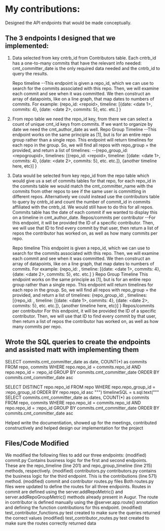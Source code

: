 # My contributions:
Designed the API endpoints that would be made conceptually. 

## The 3 endpoints I designed that we implemented:
  
1.	Data selected from key cntrb_id from Contributors table. Each cntrb_id has a one-to-many commits that have the relevant info needed: cmt_committer_date is the only required data needed and the cntrb_id to query the results.

	Repo timeline
	--This endpoint is given a repo_id, which we can use to search for the commits associated with this repo. Then, we will examine each commit and see when it was committed. We then construct an array of datapoints, like on a line graph, that map dates to numbers of commits. For example:
{repo_id: &lt;repoid&gt;,
timeline: [{date: &lt;date 1&gt;, commits: 4}, {date: &lt;date 2&gt;, commits: 5}, etc. etc.]
}


2.	From repo table we need the repo_id key, from there we can select a count of unique cmt_id keys from commits. If we want to organize by date we need the cmt_author_date as well.
	Repo Group Timeline
	--This endpoint works on the same principle as [1], but is for an entire repo group rather than a single repo. This endpoint will return timelines for each repo in the group. So, we will find all repos with repo_group = the provided, and return a list of timelines:
	--{repo_group_id: &lt;repogroupid&gt;,
timelines: [{repo_id: &lt;repoid&gt;,
timeline: [{date: &lt;date 1&gt;, commits: 4}, {date: &lt;date 2&gt;, commits: 5}, etc. etc.]},
{another timeline here, etc}]
}


3.	Data would be selected from key repo_id from the repo table which would give us a set of commits tables for that repo, for each repo_id in the commits table we would match the cmt_committer_name with the commits from other repos to see if the same user is committing in different repos. Alternatively we could instead use the contributors table to query by cntrb_id and count the number of commit_id in commits affiliated with the cntrb_id. We would still have to do this for all repos. Commits table has the date of each commit if we wanted to display this on a timeline in cmt_author_date.
	Repos/commits per contributor
	--For this endpoint, it will be provided the ID of a specific contributor. Then, we will use that ID to find every commit by that user, then return a list of repos the contributor has worked on, as well as how many commits per repo.

	Repo timeline This endpoint is given a repo_id, which we can use to search for the commits associated with this repo. Then, we will examine each commit and see when it was committed. We then construct an array of datapoints, like on a line graph, that map dates to numbers of commits. For example: {repo_id: , timeline: [{date: <date 1>, commits: 4}, {date: <date 2>, commits: 5}, etc. etc.] }
	Repo Group Timeline This endpoint works on the same principle as [1], but is for an entire repo group rather than a single repo. This endpoint will return timelines for each repo in the group. So, we will find all repos with repo_group = the provided, and return a list of timelines: {repo_group_id: , timelines: [{repo_id: , timeline: [{date: <date 1>, commits: 4}, {date: <date 2>, commits: 5}, etc. etc.]}, {another timeline here, etc}] }
	Repos/commits per contributor For this endpoint, it will be provided the ID of a specific contributor. Then, we will use that ID to find every commit by that user, then return a list of repos the contributor has worked on, as well as how many commits per repo.


## Wrote the SQL queries to create the endpoints and assisted matt with implementing them


SELECT commits.cmt_committer_date as date, COUNT(*) as commits
FROM repo, commits
WHERE repo.repo_id = commits.repo_id
AND repo.repo_id = :repo_id
GROUP BY commits.cmt_committer_date
ORDER BY commits.cmt_committer_date asc

SELECT DISTINCT repo.repo_id
FROM repo
WHERE repo.repo_group_id = :repo_group_id
ORDER BY repo.repo_id asc
""")
timelineSQL = s.sql.text("""
SELECT commits.cmt_committer_date as dates, COUNT(*) as commits
FROM repo, commits
WHERE repo.repo_id = commits.repo_id
AND repo.repo_id = :repo_id
GROUP BY commits.cmt_committer_date
ORDER BY commits.cmt_committer_date asc



	    
	    
	    
	    
	    
      
Helped write the documentiation, showed up for the meetings, contributed constructively and helped design our implementation for the project

## Files/Code Modified
We modified the following files to add our three endpoints:
(modified) commit.py
Contains business logic for the first and second endpoints. These are the repo_timeline (line 201) and repo_group_timeline (line 215) methods, respectively.
(modified) contributors.py
contributors.py contains the business logic for the third endpoint. This is the contributions (line 571) method.
(modified) commit and contributor routes.py files
Both routes.py files were updated to define the routes for all three endpoints. Routes in commit are defined using the server.addRepoMetric() and server.addRepoGroupMetric() methods already present in Augur. The route in contributor is defined manually using the @server.app.route() annotation and defining the function contributions for this endpoint.
(modified) test_contributor_functions.py
test created to make sure the queries returned the correct values
(modified) test_contributor_routes.py
test created to make sure the routes correctly returned data

